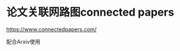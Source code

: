 # 论文关联网路图connected papers
https://www.connectedpapers.com/

配合Arxiv使用












































